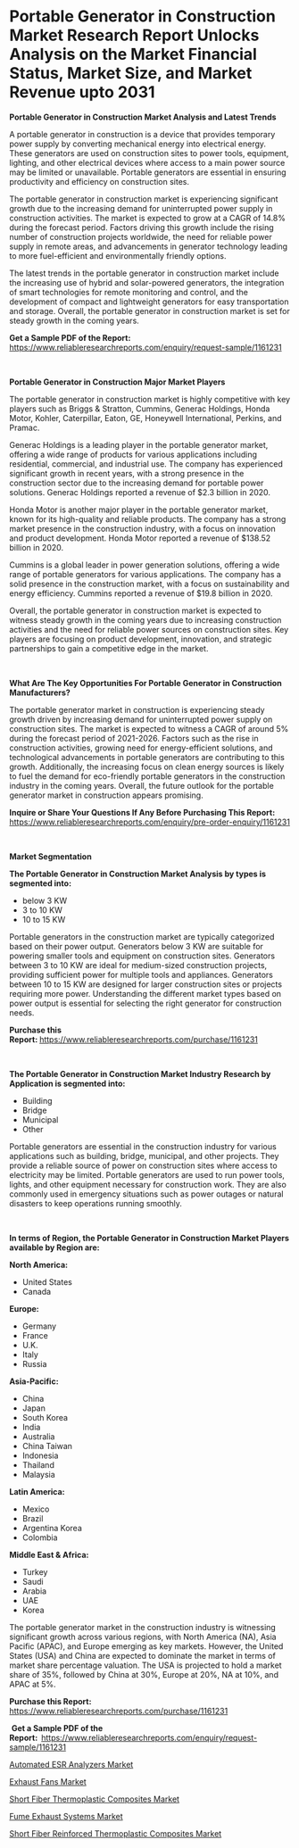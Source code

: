<p><h1>Portable Generator in Construction Market Research Report Unlocks Analysis on the Market Financial Status, Market Size, and Market Revenue upto 2031</h1></p><p><strong>Portable Generator in Construction Market Analysis and Latest Trends</strong></p>
<p><p>A portable generator in construction is a device that provides temporary power supply by converting mechanical energy into electrical energy. These generators are used on construction sites to power tools, equipment, lighting, and other electrical devices where access to a main power source may be limited or unavailable. Portable generators are essential in ensuring productivity and efficiency on construction sites.</p><p>The portable generator in construction market is experiencing significant growth due to the increasing demand for uninterrupted power supply in construction activities. The market is expected to grow at a CAGR of 14.8% during the forecast period. Factors driving this growth include the rising number of construction projects worldwide, the need for reliable power supply in remote areas, and advancements in generator technology leading to more fuel-efficient and environmentally friendly options.</p><p>The latest trends in the portable generator in construction market include the increasing use of hybrid and solar-powered generators, the integration of smart technologies for remote monitoring and control, and the development of compact and lightweight generators for easy transportation and storage. Overall, the portable generator in construction market is set for steady growth in the coming years.</p></p>
<p><strong>Get a Sample PDF of the Report:&nbsp;</strong> <a href="https://www.reliableresearchreports.com/enquiry/request-sample/1161231">https://www.reliableresearchreports.com/enquiry/request-sample/1161231</a></p>
<p>&nbsp;</p>
<p><strong>Portable Generator in Construction Major Market Players</strong></p>
<p><p>The portable generator in construction market is highly competitive with key players such as Briggs & Stratton, Cummins, Generac Holdings, Honda Motor, Kohler, Caterpillar, Eaton, GE, Honeywell International, Perkins, and Pramac. </p><p>Generac Holdings is a leading player in the portable generator market, offering a wide range of products for various applications including residential, commercial, and industrial use. The company has experienced significant growth in recent years, with a strong presence in the construction sector due to the increasing demand for portable power solutions. Generac Holdings reported a revenue of $2.3 billion in 2020.</p><p>Honda Motor is another major player in the portable generator market, known for its high-quality and reliable products. The company has a strong market presence in the construction industry, with a focus on innovation and product development. Honda Motor reported a revenue of $138.52 billion in 2020.</p><p>Cummins is a global leader in power generation solutions, offering a wide range of portable generators for various applications. The company has a solid presence in the construction market, with a focus on sustainability and energy efficiency. Cummins reported a revenue of $19.8 billion in 2020.</p><p>Overall, the portable generator in construction market is expected to witness steady growth in the coming years due to increasing construction activities and the need for reliable power sources on construction sites. Key players are focusing on product development, innovation, and strategic partnerships to gain a competitive edge in the market.</p></p>
<p>&nbsp;</p>
<p><strong>What Are The Key Opportunities For Portable Generator in Construction Manufacturers?</strong></p>
<p><p>The portable generator market in construction is experiencing steady growth driven by increasing demand for uninterrupted power supply on construction sites. The market is expected to witness a CAGR of around 5% during the forecast period of 2021-2026. Factors such as the rise in construction activities, growing need for energy-efficient solutions, and technological advancements in portable generators are contributing to this growth. Additionally, the increasing focus on clean energy sources is likely to fuel the demand for eco-friendly portable generators in the construction industry in the coming years. Overall, the future outlook for the portable generator market in construction appears promising.</p></p>
<p><strong>Inquire or Share Your Questions If Any Before Purchasing This Report:</strong> <a href="https://www.reliableresearchreports.com/enquiry/pre-order-enquiry/1161231">https://www.reliableresearchreports.com/enquiry/pre-order-enquiry/1161231</a></p>
<p>&nbsp;</p>
<p><strong>Market Segmentation</strong></p>
<p><strong>The Portable Generator in Construction Market Analysis by types is segmented into:</strong></p>
<p><ul><li>below 3 KW</li><li>3 to 10 KW</li><li>10 to 15 KW</li></ul></p>
<p><p>Portable generators in the construction market are typically categorized based on their power output. Generators below 3 KW are suitable for powering smaller tools and equipment on construction sites. Generators between 3 to 10 KW are ideal for medium-sized construction projects, providing sufficient power for multiple tools and appliances. Generators between 10 to 15 KW are designed for larger construction sites or projects requiring more power. Understanding the different market types based on power output is essential for selecting the right generator for construction needs.</p></p>
<p><strong>Purchase this Report:&nbsp;</strong><a href="https://www.reliableresearchreports.com/purchase/1161231">https://www.reliableresearchreports.com/purchase/1161231</a></p>
<p>&nbsp;</p>
<p><strong>The Portable Generator in Construction Market Industry Research by Application is segmented into:</strong></p>
<p><ul><li>Building</li><li>Bridge</li><li>Municipal</li><li>Other</li></ul></p>
<p><p>Portable generators are essential in the construction industry for various applications such as building, bridge, municipal, and other projects. They provide a reliable source of power on construction sites where access to electricity may be limited. Portable generators are used to run power tools, lights, and other equipment necessary for construction work. They are also commonly used in emergency situations such as power outages or natural disasters to keep operations running smoothly.</p></p>
<p>&nbsp;</p>
<p><strong>In terms of Region, the Portable Generator in Construction Market Players available by Region are:</strong></p>
<p>
    <p> <strong> North America: </strong>
        <ul>
            <li>United States</li>
            <li>Canada</li>
        </ul>
        </p> 
    <p> <strong> Europe: </strong>
        <ul>
            <li>Germany</li>
            <li>France</li>
            <li>U.K.</li>
            <li>Italy</li>
            <li>Russia</li>
        </ul>
        </p> 
    <p> <strong> Asia-Pacific: </strong>
        <ul>
            <li>China</li>
            <li>Japan</li>
            <li>South Korea</li>
            <li>India</li>
            <li>Australia</li>
            <li>China Taiwan</li>
            <li>Indonesia</li>
            <li>Thailand</li>
            <li>Malaysia</li>
        </ul>
        </p> 
    <p> <strong> Latin America: </strong>
        <ul>
            <li>Mexico</li>
            <li>Brazil</li>
            <li>Argentina Korea</li>
            <li>Colombia</li>
        </ul>
        </p> 
    <p> <strong> Middle East & Africa: </strong>
        <ul>
            <li>Turkey</li>
            <li>Saudi</li>
            <li>Arabia</li>
            <li>UAE</li>
            <li>Korea</li>
        </ul>
    </p>
    </p>
<p><p>The portable generator market in the construction industry is witnessing significant growth across various regions, with North America (NA), Asia Pacific (APAC), and Europe emerging as key markets. However, the United States (USA) and China are expected to dominate the market in terms of market share percentage valuation. The USA is projected to hold a market share of 35%, followed by China at 30%, Europe at 20%, NA at 10%, and APAC at 5%.</p></p>
<p><strong>Purchase this Report: </strong><a href="https://www.reliableresearchreports.com/purchase/1161231">https://www.reliableresearchreports.com/purchase/1161231</a></p>
<p>&nbsp;<strong>Get a Sample PDF of the Report:&nbsp;&nbsp;</strong><a href="https://www.reliableresearchreports.com/enquiry/request-sample/1161231">https://www.reliableresearchreports.com/enquiry/request-sample/1161231</a></p>
<p><strong></strong></p>
<p><p><a href="https://medium.com/@isidrowolff1908/analyzing-automated-esr-analyzers-market-global-industry-perspective-and-forecast-2024-to-2031-6a1d9d1be28f">Automated ESR Analyzers Market</a></p><p><a href="https://medium.com/@isidrowolff1908/exhaust-fans-market-report-reveals-the-latest-trends-and-growth-opportunities-of-this-market-7947fd84e9f7">Exhaust Fans Market</a></p><p><a href="https://github.com/rahu1506/Market-Research-Report-List-2/blob/main/short-fiber-thermoplastic-composites-market.md">Short Fiber Thermoplastic Composites Market</a></p><p><a href="https://medium.com/@isidrowolff1908/fume-exhaust-systems-market-comprehensive-assessment-by-type-application-and-geography-e669ade10ea6">Fume Exhaust Systems Market</a></p><p><a href="https://github.com/FassouRP/Market-Research-Report-List-3/blob/main/short-fiber-reinforced-thermoplastic-composites-market.md">Short Fiber Reinforced Thermoplastic Composites Market</a></p></p>